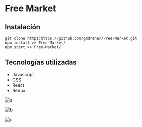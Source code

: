 # Free Market

## Instalación

```
git clone https:https://github.com/gmdreher/Free-Market.git
npm install >> Free-Market/
npm start >> Free-Market/
```

## Tecnologías utilizadas 

 + Javascript
 + CSS
 + React
 + Redux


![a](https://user-images.githubusercontent.com/66219879/103981062-c98aec80-515f-11eb-80b6-9fe277e7b5e6.jpg)

![b](https://user-images.githubusercontent.com/66219879/103981207-238bb200-5160-11eb-933a-d1bd4377d554.jpg)

![c](https://user-images.githubusercontent.com/66219879/103981379-749ba600-5160-11eb-97f3-6f5e8d339ad3.jpg)



